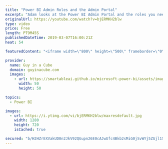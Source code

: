 ```yaml
---
title: "Power BI Admin Roles and the Admin Portal"
excerpt: "Adam looks at the Power BI Admin Portal and the roles you need to be able to access and manage your Power BI items. This consists of two potential roles within Azure Active Directory or Office 365.  ******** LET'S CONNECT! ********  -- http://twitter.com/guyinacube -- http://twitter.com/awsaxton -- http://twitter.com/patrickdba"
originalUrl: https://youtube.com/watch?v=bjERMKH2blw
type: video
price: Free
length: PT9M45S
publishedDateTime: 2019-03-07T16:00:21Z
heat: 54

featuredContent: "<iframe width=\"800\" height=\"500\" frameborder=\"0\" src=\"https://www.youtube.com/embed/bjERMKH2blw\" allow=\"accelerometer; autoplay; encrypted-media; gyroscope; picture-in-picture\" allowfullscreen></iframe>"

provider:
  name: Guy in a Cube
  domain: guyinacube.com
  images:
    - url: https://smartableai.github.io/microsoft-power-bi/assets/images/organizations/guyinacube.com-50x50.jpg
      width: 50
      height: 50

topics:
  - Power BI

images:
  - url: https://i.ytimg.com/vi/bjERMKH2blw/maxresdefault.jpg
    width: 1280
    height: 720
    isCached: true

secured: "b/H2HZrEXVakUD0n2JkV92QGupn26E0cAJwUfc4Bkb2sMiG0jSvWYj5ZGjl1SLVNk4NKRb9GdT6ExZfI6/VVALvYNR2zGF5RloaSFahYu2K7OzUj7lxdbPeikku3MBJhQPmHm2DZFS+N8DSCYEIZM2Z5uyiIaoL9JHrwQjrXqlLuw8pvSnMWLTaD/QRvJ2WdZ0n/QCR4KltIDJk5+pB8q0Ygs4y+5i3yk1J+sa4TkAqqUpVwKFAS8a+jwUWHD2ZVS1i6b1yy2AD8UnhYOOzSTUqkwVWjr2lKtewHHf8J+liBxWJreT42KPA8yGcEzwrSSDdYW7TrixfWUp/QzUa0DtXPkYDD4PRQl4JovXZZPvW0yxpuZ92unYS7HoVH8nHJJvhacD6P/KQnhN9YgMCI8f7l7BdmWXBjUYdmJWME8vo=;5UNBppyYXuAQXldJQTmknA=="
---
```


